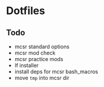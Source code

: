# Dotfiles

## Todo

- mcsr standard options
- mcsr mod check
- mcsr practice mods
- lf installer
- install deps for mcsr bash_macros
- move `tmp` into mcsr dir
